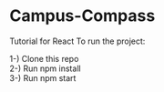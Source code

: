 # Campus-Compass

Tutorial for React To run the project:

1-) Clone this repo <br>
2-) Run npm install<br>
3-) Run npm start<br>
